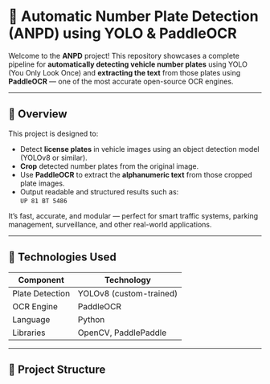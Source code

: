 # 🚗 Automatic Number Plate Detection (ANPD) using YOLO & PaddleOCR

Welcome to the **ANPD** project! This repository showcases a complete pipeline for **automatically detecting vehicle number plates** using YOLO (You Only Look Once) and **extracting the text** from those plates using **PaddleOCR** — one of the most accurate open-source OCR engines.

---

## 📌 Overview

This project is designed to:
- Detect **license plates** in vehicle images using an object detection model (YOLOv8 or similar).
- **Crop** detected number plates from the original image.
- Use **PaddleOCR** to extract the **alphanumeric text** from those cropped plate images.
- Output readable and structured results such as:  
  `UP 81 BT 5486`

It’s fast, accurate, and modular — perfect for smart traffic systems, parking management, surveillance, and other real-world applications.

---

## 🧠 Technologies Used

| Component         | Technology               |
|------------------|--------------------------|
| Plate Detection  | YOLOv8 (custom-trained)  |
| OCR Engine       | PaddleOCR                |
| Language         | Python                   |
| Libraries        | OpenCV, PaddlePaddle     |

---

## 📂 Project Structure

